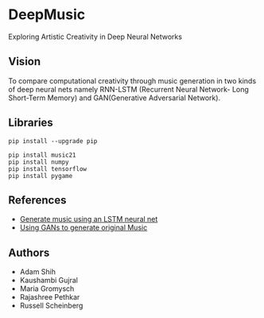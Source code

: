 # DeepMusic

Exploring Artistic Creativity in Deep Neural Networks


## Vision
To compare computational creativity through music generation in two kinds of deep neural
nets namely RNN-LSTM (Recurrent Neural Network- Long Short-Term Memory) and
GAN(Generative Adversarial Network).

## Libraries

```
pip install --upgrade pip
```

```
pip install music21
pip install numpy
pip install tensorflow
pip install pygame
```

## References
- [Generate music using an LSTM neural net](https://towardsdatascience.com/how-to-generate-music-using-a-lstm-neural-network-in-keras-68786834d4c5)
- [Using GANs to generate original Music](https://towardsdatascience.com/bachgan-using-gans-to-generate-original-baroque-music-10c521d39e52)

## Authors
- Adam Shih
- Kaushambi Gujral
- Maria Gromysch
- Rajashree Pethkar
- Russell Scheinberg
